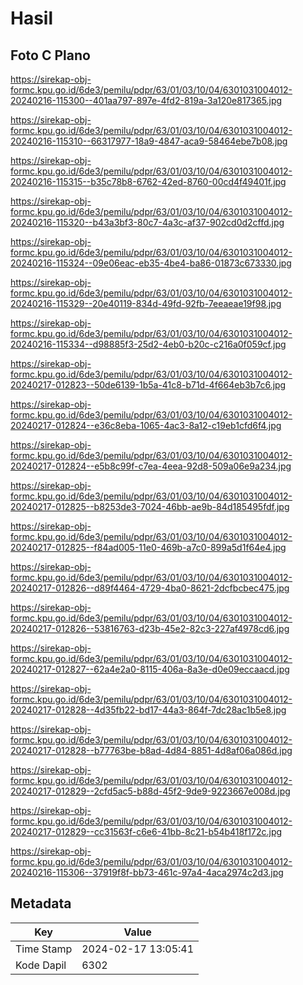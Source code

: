 # Hasil

## Foto C Plano

https://sirekap-obj-formc.kpu.go.id/6de3/pemilu/pdpr/63/01/03/10/04/6301031004012-20240216-115300--401aa797-897e-4fd2-819a-3a120e817365.jpg

https://sirekap-obj-formc.kpu.go.id/6de3/pemilu/pdpr/63/01/03/10/04/6301031004012-20240216-115310--66317977-18a9-4847-aca9-58464ebe7b08.jpg

https://sirekap-obj-formc.kpu.go.id/6de3/pemilu/pdpr/63/01/03/10/04/6301031004012-20240216-115315--b35c78b8-6762-42ed-8760-00cd4f49401f.jpg

https://sirekap-obj-formc.kpu.go.id/6de3/pemilu/pdpr/63/01/03/10/04/6301031004012-20240216-115320--b43a3bf3-80c7-4a3c-af37-902cd0d2cffd.jpg

https://sirekap-obj-formc.kpu.go.id/6de3/pemilu/pdpr/63/01/03/10/04/6301031004012-20240216-115324--09e06eac-eb35-4be4-ba86-01873c673330.jpg

https://sirekap-obj-formc.kpu.go.id/6de3/pemilu/pdpr/63/01/03/10/04/6301031004012-20240216-115329--20e40119-834d-49fd-92fb-7eeaeae19f98.jpg

https://sirekap-obj-formc.kpu.go.id/6de3/pemilu/pdpr/63/01/03/10/04/6301031004012-20240216-115334--d98885f3-25d2-4eb0-b20c-c216a0f059cf.jpg

https://sirekap-obj-formc.kpu.go.id/6de3/pemilu/pdpr/63/01/03/10/04/6301031004012-20240217-012823--50de6139-1b5a-41c8-b71d-4f664eb3b7c6.jpg

https://sirekap-obj-formc.kpu.go.id/6de3/pemilu/pdpr/63/01/03/10/04/6301031004012-20240217-012824--e36c8eba-1065-4ac3-8a12-c19eb1cfd6f4.jpg

https://sirekap-obj-formc.kpu.go.id/6de3/pemilu/pdpr/63/01/03/10/04/6301031004012-20240217-012824--e5b8c99f-c7ea-4eea-92d8-509a06e9a234.jpg

https://sirekap-obj-formc.kpu.go.id/6de3/pemilu/pdpr/63/01/03/10/04/6301031004012-20240217-012825--b8253de3-7024-46bb-ae9b-84d185495fdf.jpg

https://sirekap-obj-formc.kpu.go.id/6de3/pemilu/pdpr/63/01/03/10/04/6301031004012-20240217-012825--f84ad005-11e0-469b-a7c0-899a5d1f64e4.jpg

https://sirekap-obj-formc.kpu.go.id/6de3/pemilu/pdpr/63/01/03/10/04/6301031004012-20240217-012826--d89f4464-4729-4ba0-8621-2dcfbcbec475.jpg

https://sirekap-obj-formc.kpu.go.id/6de3/pemilu/pdpr/63/01/03/10/04/6301031004012-20240217-012826--53816763-d23b-45e2-82c3-227af4978cd6.jpg

https://sirekap-obj-formc.kpu.go.id/6de3/pemilu/pdpr/63/01/03/10/04/6301031004012-20240217-012827--62a4e2a0-8115-406a-8a3e-d0e09eccaacd.jpg

https://sirekap-obj-formc.kpu.go.id/6de3/pemilu/pdpr/63/01/03/10/04/6301031004012-20240217-012828--4d35fb22-bd17-44a3-864f-7dc28ac1b5e8.jpg

https://sirekap-obj-formc.kpu.go.id/6de3/pemilu/pdpr/63/01/03/10/04/6301031004012-20240217-012828--b77763be-b8ad-4d84-8851-4d8af06a086d.jpg

https://sirekap-obj-formc.kpu.go.id/6de3/pemilu/pdpr/63/01/03/10/04/6301031004012-20240217-012829--2cfd5ac5-b88d-45f2-9de9-9223667e008d.jpg

https://sirekap-obj-formc.kpu.go.id/6de3/pemilu/pdpr/63/01/03/10/04/6301031004012-20240217-012829--cc31563f-c6e6-41bb-8c21-b54b418f172c.jpg

https://sirekap-obj-formc.kpu.go.id/6de3/pemilu/pdpr/63/01/03/10/04/6301031004012-20240216-115306--37919f8f-bb73-461c-97a4-4aca2974c2d3.jpg


## Metadata

| Key        | Value               |
| ---------- | ------------------- |
| Time Stamp | 2024-02-17 13:05:41 |
| Kode Dapil | 6302                |



